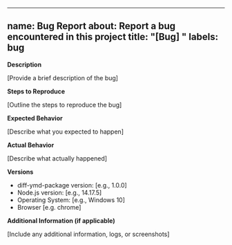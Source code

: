 
---
name: Bug Report
about: Report a bug encountered in this project
title: "[Bug] "
labels: bug
---

 **Description**

[Provide a brief description of the bug]

**Steps to Reproduce**

[Outline the steps to reproduce the bug]

**Expected Behavior**

[Describe what you expected to happen]

**Actual Behavior**

[Describe what actually happened]

**Versions**

- diff-ymd-package version: [e.g., 1.0.0]
- Node.js version: [e.g., 14.17.5]
- Operating System: [e.g., Windows 10]
- Browser [e.g. chrome]

**Additional Information (if applicable)**

[Include any additional information, logs, or screenshots]
